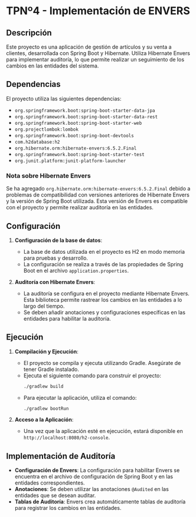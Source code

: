# TPNº4 - Implementación de ENVERS

## Descripción

Este proyecto es una aplicación de gestión de artículos y su venta a clientes, desarrollada con Spring Boot y Hibernate. Utiliza Hibernate Envers para implementar auditoría, lo que permite realizar un seguimiento de los cambios en las entidades del sistema.

## Dependencias

El proyecto utiliza las siguientes dependencias:

- `org.springframework.boot:spring-boot-starter-data-jpa`
- `org.springframework.boot:spring-boot-starter-data-rest`
- `org.springframework.boot:spring-boot-starter-web`
- `org.projectlombok:lombok`
- `org.springframework.boot:spring-boot-devtools`
- `com.h2database:h2`
- `org.hibernate.orm:hibernate-envers:6.5.2.Final`
- `org.springframework.boot:spring-boot-starter-test`
- `org.junit.platform:junit-platform-launcher`

### Nota sobre Hibernate Envers

Se ha agregado `org.hibernate.orm:hibernate-envers:6.5.2.Final` debido a problemas de compatibilidad con versiones anteriores de Hibernate Envers y la versión de Spring Boot utilizada. Esta versión de Envers es compatible con el proyecto y permite realizar auditoría en las entidades.

## Configuración

1. **Configuración de la base de datos**: 
   - La base de datos utilizada en el proyecto es H2 en modo memoria para pruebas y desarrollo.
   - La configuración se realiza a través de las propiedades de Spring Boot en el archivo `application.properties`.

2. **Auditoría con Hibernate Envers**:
   - La auditoría se configura en el proyecto mediante Hibernate Envers. Esta biblioteca permite rastrear los cambios en las entidades a lo largo del tiempo.
   - Se deben añadir anotaciones y configuraciones específicas en las entidades para habilitar la auditoría.

## Ejecución

1. **Compilación y Ejecución**:
   - El proyecto se compila y ejecuta utilizando Gradle. Asegúrate de tener Gradle instalado.
   - Ejecuta el siguiente comando para construir el proyecto:
     ```bash
     ./gradlew build
     ```
   - Para ejecutar la aplicación, utiliza el comando:
     ```bash
     ./gradlew bootRun
     ```

2. **Acceso a la Aplicación**:
   - Una vez que la aplicación esté en ejecución, estará disponible en `http://localhost:8080/h2-console`.
   
## Implementación de Auditoría

- **Configuración de Envers**: La configuración para habilitar Envers se encuentra en el archivo de configuración de Spring Boot y en las entidades correspondientes.
- **Anotaciones**: Se deben utilizar las anotaciones `@Audited` en las entidades que se desean auditar.
- **Tablas de Auditoría**: Envers crea automáticamente tablas de auditoría para registrar los cambios en las entidades.




